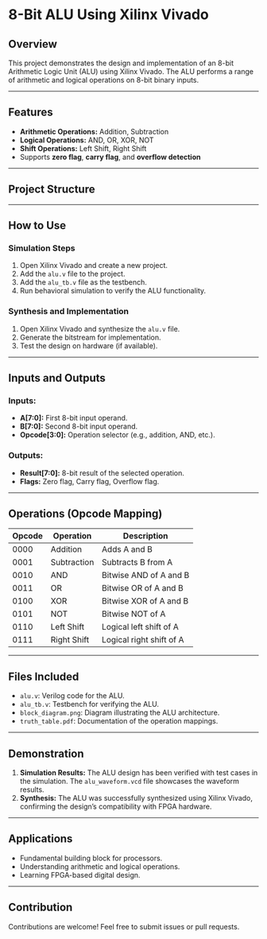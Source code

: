 # 8-Bit ALU Using Xilinx Vivado

## Overview
This project demonstrates the design and implementation of an 8-bit Arithmetic Logic Unit (ALU) using Xilinx Vivado. The ALU performs a range of arithmetic and logical operations on 8-bit binary inputs.

---

## Features
- **Arithmetic Operations:** Addition, Subtraction
- **Logical Operations:** AND, OR, XOR, NOT
- **Shift Operations:** Left Shift, Right Shift
- Supports **zero flag**, **carry flag**, and **overflow detection**

---

## Project Structure

---

## How to Use

### Simulation Steps
1. Open Xilinx Vivado and create a new project.
2. Add the `alu.v` file to the project.
3. Add the `alu_tb.v` file as the testbench.
4. Run behavioral simulation to verify the ALU functionality.

### Synthesis and Implementation
1. Open Xilinx Vivado and synthesize the `alu.v` file.
2. Generate the bitstream for implementation.
3. Test the design on hardware (if available).

---

## Inputs and Outputs
### Inputs:
- **A[7:0]:** First 8-bit input operand.
- **B[7:0]:** Second 8-bit input operand.
- **Opcode[3:0]:** Operation selector (e.g., addition, AND, etc.).

### Outputs:
- **Result[7:0]:** 8-bit result of the selected operation.
- **Flags:** Zero flag, Carry flag, Overflow flag.

---

## Operations (Opcode Mapping)
| Opcode | Operation        | Description               |
|--------|------------------|---------------------------|
| 0000   | Addition         | Adds A and B             |
| 0001   | Subtraction      | Subtracts B from A       |
| 0010   | AND              | Bitwise AND of A and B   |
| 0011   | OR               | Bitwise OR of A and B    |
| 0100   | XOR              | Bitwise XOR of A and B   |
| 0101   | NOT              | Bitwise NOT of A         |
| 0110   | Left Shift       | Logical left shift of A  |
| 0111   | Right Shift      | Logical right shift of A |

---

## Files Included
- `alu.v`: Verilog code for the ALU.
- `alu_tb.v`: Testbench for verifying the ALU.
- `block_diagram.png`: Diagram illustrating the ALU architecture.
- `truth_table.pdf`: Documentation of the operation mappings.

---

## Demonstration
1. **Simulation Results:** The ALU design has been verified with test cases in the simulation. The `alu_waveform.vcd` file showcases the waveform results.
2. **Synthesis:** The ALU was successfully synthesized using Xilinx Vivado, confirming the design’s compatibility with FPGA hardware.

---

## Applications
- Fundamental building block for processors.
- Understanding arithmetic and logical operations.
- Learning FPGA-based digital design.

---

## Contribution
Contributions are welcome! Feel free to submit issues or pull requests.





